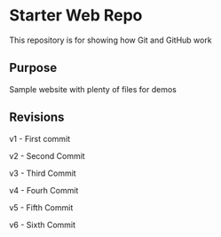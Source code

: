 # Starter Web Repo

This repository is for showing how Git and GitHub work

## Purpose

Sample website with plenty of files for demos


## Revisions
v1 - First commit

v2 - Second Commit

v3 - Third Commit

v4 - Fourh Commit

v5 - Fifth Commit

v6 - Sixth Commit
